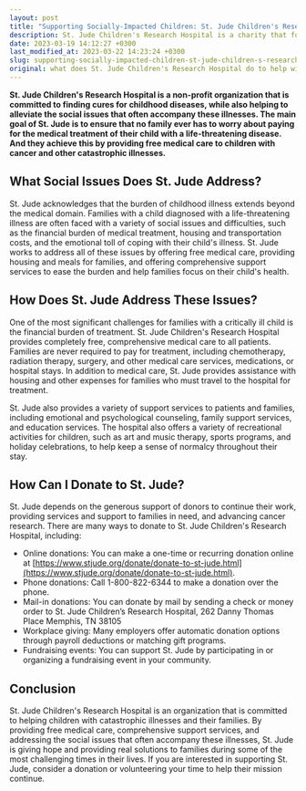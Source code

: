```yaml
---
layout: post
title: "Supporting Socially-Impacted Children: St. Jude Children's Research Hospital's Mission, Methods, and Donation Options"
description: St. Jude Children's Research Hospital is a charity that focuses on helping children with life-threatening illnesses. The organization helps address social issues by providing medical care, research, and support services to children and their families. You can donate to this worthy cause through their official website or through various fundraising events organized by the hospital throughout the year. Help make a difference in the lives of children and families in need by supporting St. Jude today.
date: 2023-03-19 14:12:27 +0300
last_modified_at: 2023-03-22 14:23:24 +0300
slug: supporting-socially-impacted-children-st-jude-children-s-research-hospital-s-mission-methods-and-donation-options
original: what does St. Jude Children's Research Hospital do to help with social issues as a charity, how do they do it, how can i donate?
---
```

**St. Jude Children's Research Hospital is a non-profit organization that is committed to finding cures for childhood diseases, while also helping to alleviate the social issues that often accompany these illnesses. The main goal of St. Jude is to ensure that no family ever has to worry about paying for the medical treatment of their child with a life-threatening disease. And they achieve this by providing free medical care to children with cancer and other catastrophic illnesses.**

## What Social Issues Does St. Jude Address?

St. Jude acknowledges that the burden of childhood illness extends beyond the medical domain. Families with a child diagnosed with a life-threatening illness are often faced with a variety of social issues and difficulties, such as the financial burden of medical treatment, housing and transportation costs, and the emotional toll of coping with their child's illness. St. Jude works to address all of these issues by offering free medical care, providing housing and meals for families, and offering comprehensive support services to ease the burden and help families focus on their child's health.

## How Does St. Jude Address These Issues?

One of the most significant challenges for families with a critically ill child is the financial burden of treatment. St. Jude Children's Research Hospital provides completely free, comprehensive medical care to all patients. Families are never required to pay for treatment, including chemotherapy, radiation therapy, surgery, and other medical care services, medications, or hospital stays. In addition to medical care, St. Jude provides assistance with housing and other expenses for families who must travel to the hospital for treatment.

St. Jude also provides a variety of support services to patients and families, including emotional and psychological counseling, family support services, and education services. The hospital also offers a variety of recreational activities for children, such as art and music therapy, sports programs, and holiday celebrations, to help keep a sense of normalcy throughout their stay.

## How Can I Donate to St. Jude?

St. Jude depends on the generous support of donors to continue their work, providing services and support to families in need, and advancing cancer research. There are many ways to donate to St. Jude Children's Research Hospital, including:

* Online donations: You can make a one-time or recurring donation online at [https://www.stjude.org/donate/donate-to-st-jude.html](https://www.stjude.org/donate/donate-to-st-jude.html).
* Phone donations: Call 1-800-822-6344 to make a donation over the phone.
* Mail-in donations: You can donate by mail by sending a check or money order to St. Jude Children’s Research Hospital, 262 Danny Thomas Place Memphis, TN 38105
* Workplace giving: Many employers offer automatic donation options through payroll deductions or matching gift programs.
* Fundraising events: You can support St. Jude by participating in or organizing a fundraising event in your community.

## Conclusion

St. Jude Children's Research Hospital is an organization that is committed to helping children with catastrophic illnesses and their families. By providing free medical care, comprehensive support services, and addressing the social issues that often accompany these illnesses, St. Jude is giving hope and providing real solutions to families during some of the most challenging times in their lives. If you are interested in supporting St. Jude, consider a donation or volunteering your time to help their mission continue.
